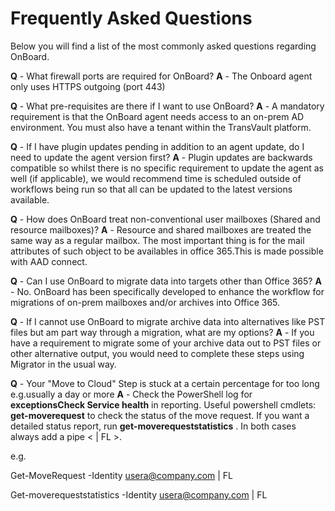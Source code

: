 # Frequently Asked Questions

Below you will find a list of the most commonly asked questions regarding OnBoard.

**Q** - What firewall ports are required for OnBoard?
**A** - The Onboard agent only uses HTTPS outgoing (port 443)

**Q** - What pre-requisites are there if I want to use OnBoard?
**A** - A mandatory requirement is that the OnBoard agent needs access to an on-prem AD environment.  You must also have a tenant within the TransVault platform.

**Q** - If I have plugin updates pending in addition to an agent update, do I need to update the agent version first?
**A** - Plugin updates are backwards compatible so whilst there is no specific requirement to update the agent as well (if applicable), we would recommend time is scheduled outside of workflows being run so that all can be updated to the latest versions available.

**Q** - How does OnBoard treat non-conventional user mailboxes (Shared and resource mailboxes)?
**A** - Resource and shared mailboxes are treated the same way as a regular mailbox. The most important thing is for the mail attributes of such object to be availables in office 365.This is made possible with AAD connect.

**Q** - Can I use OnBoard to migrate data into targets other than Office 365?
**A** - No.  OnBoard has been specifically developed to enhance the workflow for migrations of on-prem mailboxes and/or archives into Office 365.

**Q** - If I cannot use OnBoard to migrate archive data into alternatives like PST files but am part way through a migration, what are my options?
**A** - If you have a requirement to migrate some of your archive data out to PST files or other alternative output, you would need to complete these steps using Migrator in the usual way.

**Q** - Your "Move to Cloud" Step is stuck at a certain percentage for too long e.g.usually a day or more
**A** - Check the PowerShell log for **exceptionsCheck Service health** in reporting.
Useful powershell cmdlets: **get-moverequest** to check the status of the move request. If you want a detailed status report,
run **get-moverequeststatistics**
. In both cases always add a pipe < | FL >.

e.g.

Get-MoveRequest -Identity  usera@company.com | FL

Get-moverequeststatistics  -Identity  usera@company.com  | FL
